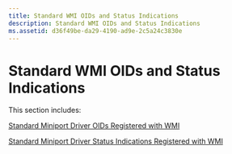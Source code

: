 ```yaml
---
title: Standard WMI OIDs and Status Indications
description: Standard WMI OIDs and Status Indications
ms.assetid: d36f49be-da29-4190-ad9e-2c5a24c3830e
---
```


# Standard WMI OIDs and Status Indications


This section includes:

[Standard Miniport Driver OIDs Registered with WMI](standard-miniport-driver-oids-registered-with-wmi.md)

[Standard Miniport Driver Status Indications Registered with WMI](standard-miniport-driver-status-indications-registered-with-wmi.md)

 

 






